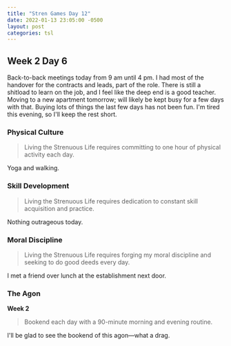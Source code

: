 ```yaml
---
title: "Stren Games Day 12"
date: 2022-01-13 23:05:00 -0500
layout: post
categories: tsl
---
```

## Week 2 Day 6

Back-to-back meetings today from 9 am until 4 pm. I had most of the handover for the contracts and leads, part of the role. There is still a shitload to learn on the job, and I feel like the deep end is a good teacher. Moving to a new apartment tomorrow; will likely be kept busy for a few days with that. Buying lots of things the last few days has not been fun. I'm tired this evening, so I'll keep the rest short.

### Physical Culture
> Living the Strenuous Life requires committing to one hour of physical activity each day.

Yoga and walking.


### Skill Development
> Living the Strenuous Life requires dedication to constant skill acquisition and practice.

Nothing outrageous today.

### Moral Discipline
> Living the Strenuous Life requires forging my moral discipline and seeking to do good deeds every day.

I met a friend over lunch at the establishment next door.

### The Agon
**Week 2**
> Bookend each day with a 90-minute morning and evening routine.

I'll be glad to see the bookend of this agon—what a drag.